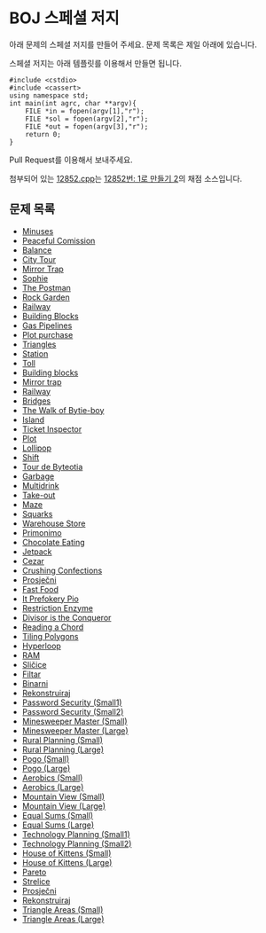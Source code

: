 # BOJ 스페셜 저지

아래 문제의 스페셜 저지를 만들어 주세요. 문제 목록은 제일 아래에 있습니다.

스페셜 저지는 아래 템플릿를 이용해서 만들면 됩니다.

```
#include <cstdio>
#include <cassert>
using namespace std;
int main(int agrc, char **argv){
    FILE *in = fopen(argv[1],"r");
    FILE *sol = fopen(argv[2],"r");
    FILE *out = fopen(argv[3],"r");
    return 0;
}
```

Pull Request를 이용해서 보내주세요.

첨부되어 있는 [12852.cpp](https://github.com/Startlink/BOJ-spj/blob/master/12852.cpp)는 [12852번: 1로 만들기 2](https://www.acmicpc.net/problem/12852)의 채점 소스입니다.
 
## 문제 목록

* [Minuses](https://www.acmicpc.net/problem/8021)
* [Peaceful Comission](https://www.acmicpc.net/problem/8032)
* [Balance](https://www.acmicpc.net/problem/8023)
* [City Tour](https://www.acmicpc.net/problem/8038)
* [Mirror Trap](https://www.acmicpc.net/problem/7972)
* [Sophie](https://www.acmicpc.net/problem/8137)
* [The Postman](https://www.acmicpc.net/problem/8130)
* [Rock Garden](https://www.acmicpc.net/problem/8144)
* [Railway](https://www.acmicpc.net/problem/8147)
* [Building Blocks](https://www.acmicpc.net/problem/8151)
* [Gas Pipelines](https://www.acmicpc.net/problem/8148)
* [Plot purchase](https://www.acmicpc.net/problem/8164)
* [Triangles](https://www.acmicpc.net/problem/8166)
* [Station](https://www.acmicpc.net/problem/8168)
* [Toll](https://www.acmicpc.net/problem/8153)
* [Building blocks](https://www.acmicpc.net/problem/8154)
* [Mirror trap](https://www.acmicpc.net/problem/8157)
* [Railway](https://www.acmicpc.net/problem/8185)
* [Bridges](https://www.acmicpc.net/problem/8200)
* [The Walk of Bytie-boy](https://www.acmicpc.net/problem/8175)
* [Island](https://www.acmicpc.net/problem/8182)
* [Ticket Inspector](https://www.acmicpc.net/problem/8176)
* [Plot](https://www.acmicpc.net/problem/8206)
* [Lollipop](https://www.acmicpc.net/problem/8203)
* [Shift](https://www.acmicpc.net/problem/8205)
* [Tour de Byteotia](https://www.acmicpc.net/problem/8225)
* [Garbage](https://www.acmicpc.net/problem/8209)
* [Multidrink](https://www.acmicpc.net/problem/8238)
* [Take-out](https://www.acmicpc.net/problem/8240)
* [Maze](https://www.acmicpc.net/problem/10005)
* [Squarks](https://www.acmicpc.net/problem/8230)
* [Warehouse Store](https://www.acmicpc.net/problem/8234)
* [Primonimo](https://www.acmicpc.net/problem/13296)
* [Chocolate Eating](https://www.acmicpc.net/problem/6029)
* [Jetpack](https://www.acmicpc.net/problem/13485)
* [Cezar](https://www.acmicpc.net/problem/13486)
* [Crushing Confections](https://www.acmicpc.net/problem/11343)
* [Prosječni](https://www.acmicpc.net/problem/13720)
* [Fast Food](https://www.acmicpc.net/problem/6309)
* [It Prefokery Pio](https://www.acmicpc.net/problem/13841)
* [Restriction Enzyme](https://www.acmicpc.net/problem/13843)
* [Divisor is the Conqueror](https://www.acmicpc.net/problem/13848)
* [Reading a Chord](https://www.acmicpc.net/problem/13849)
* [Tiling Polygons](https://www.acmicpc.net/problem/13852)
* [Hyperloop](https://www.acmicpc.net/problem/14086)
* [RAM](https://www.acmicpc.net/problem/14090)
* [Sličice](https://www.acmicpc.net/problem/14133)
* [Filtar](https://www.acmicpc.net/problem/14138)
* [Binarni](https://www.acmicpc.net/problem/14156)
* [Rekonstruiraj](https://www.acmicpc.net/problem/14212)
* [Password Security (Small1)](https://www.acmicpc.net/problem/12040)
* [Password Security (Small2)](https://www.acmicpc.net/problem/12041)
* [Minesweeper Master (Small)](https://www.acmicpc.net/problem/12262)
* [Minesweeper Master (Large)](https://www.acmicpc.net/problem/12263)
* [Rural Planning (Small)](https://www.acmicpc.net/problem/12303)
* [Rural Planning (Large)](https://www.acmicpc.net/problem/12304)
* [Pogo (Small)](https://www.acmicpc.net/problem/12319)
* [Pogo (Large)](https://www.acmicpc.net/problem/12320)
* [Aerobics (Small)](https://www.acmicpc.net/problem/12376)
* [Aerobics (Large)](https://www.acmicpc.net/problem/12377)
* [Mountain View (Small)](https://www.acmicpc.net/problem/12378)
* [Mountain View (Large)](https://www.acmicpc.net/problem/12379)
* [Equal Sums (Small)](https://www.acmicpc.net/problem/12392)
* [Equal Sums (Large)](https://www.acmicpc.net/problem/12393)
* [Technology Planning (Small1)](https://www.acmicpc.net/problem/12413)
* [Technology Planning (Small2)](https://www.acmicpc.net/problem/12414)
* [House of Kittens (Small)](https://www.acmicpc.net/problem/12501)
* [House of Kittens (Large)](https://www.acmicpc.net/problem/12502)
* [Pareto](https://www.acmicpc.net/problem/14410)
* [Strelice](https://www.acmicpc.net/problem/14414)
* [Prosječni](https://www.acmicpc.net/problem/13720)
* [Rekonstruiraj](https://www.acmicpc.net/problem/14212)
* [Triangle Areas (Small)](https://www.acmicpc.net/problem/12705)
* [Triangle Areas (Large)](https://www.acmicpc.net/problem/12706)
